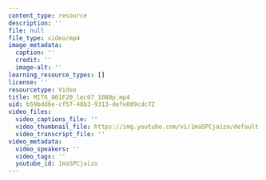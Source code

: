 ```yaml
---
content_type: resource
description: ''
file: null
file_type: video/mp4
image_metadata:
  caption: ''
  credit: ''
  image-alt: ''
learning_resource_types: []
license: ''
resourcetype: Video
title: MIT6_801F20_lec07_1080p.mp4
uid: b59bdd6e-cf57-48b3-9313-defe809cdc72
video_files:
  video_captions_file: ''
  video_thumbnail_file: https://img.youtube.com/vi/1maSPCjaizo/default.jpg
  video_transcript_file: ''
video_metadata:
  video_speakers: ''
  video_tags: ''
  youtube_id: 1maSPCjaizo
---
```

